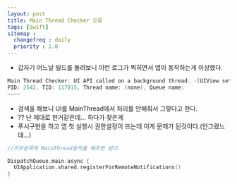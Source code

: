 ```yaml
---
layout: post
title: Main Thread Checker 오류 
tags: [Swift]
sitemap :
  changefreq : daily
  priority : 1.0
---
```


- 갑자기 어느날 빌드를 돌려보니 이런 로그가 찍히면서 앱이 동작하는게 이상했다.

```c
Main Thread Checker: UI API called on a background thread: -[UIView setHidden:]
PID: 2542, TID: 117015, Thread name: (none), Queue name:
~~~~

```

- 검색을 해보니 UI를 MainThread에서 처리를 안해줘서 그렇다고 한다.
- ?? 난 제대로 한거같은데... 하다가 찾은게 
- 푸시구현을 하고 앱 첫 실행시 권한설정이 뜨는데 이게 문제가 된것이다.(안그랬느데...)

```c
//이부분쪽에 MainThread동작을 해주면 된다. 

DispatchQueue.main.async {
  UIApplication.shared.registerForRemoteNotifications()
}
```

